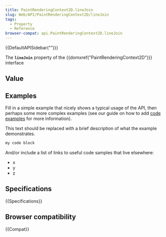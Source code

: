 ```yaml
---
title: PaintRenderingContext2D.lineJoin
slug: Web/API/PaintRenderingContext2D/lineJoin
tags:
  - Property
  - Reference
browser-compat: api.PaintRenderingContext2D.lineJoin
---
```

{{DefaultAPISidebar("")}}

The **`lineJoin`** property of the {{domxref("PaintRenderingContext2D")}} interface 

## Value



## Examples

Fill in a simple example that nicely shows a typical usage of the API, then perhaps some more complex examples (see our guide on how to add [code examples](/en-US/docs/MDN/Contribute/Structures/Code_examples) for more information).

This text should be replaced with a brief description of what the example demonstrates.

```js
my code block
```

And/or include a list of links to useful code samples that live elsewhere:

*   x
*   y
*   z

## Specifications

{{Specifications}}

## Browser compatibility

{{Compat}}


